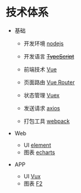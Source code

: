 
# 技术体系

- 基础   

    -  开发环境     [nodejs](http://nodejs.cn/download/)
    
    -  开发语言 [~~TypeScript~~](https://www.tslang.cn/docs/home.html)
    
    -  前端技术     [Vue](https://cn.vuejs.org/v2/guide/)
    
    -  页面路由     [Vue Router](https://router.vuejs.org/zh/)
    
    -  状态管理     [Vuex](https://vuex.vuejs.org/zh/)
    
    -  发送请求     [axios](https://www.kancloud.cn/yunye/axios/234845)
    
    -  打包工具     [webpack](https://webpack.js.org/)
- Web

    - UI    [element](http://element-cn.eleme.io/#/zh-CN/component/input)
    - 图表    [echarts](http://echarts.baidu.com/examples/)
    
- APP
    - UI    [Vux](https://vux.li/demos/v2/#/demo)
    - 图表    [F2](https://antv.alipay.com/zh-cn/f2/3.x/demo/index.html)
    
